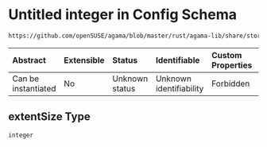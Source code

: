 # Untitled integer in Config Schema

```txt
https://github.com/openSUSE/agama/blob/master/rust/agama-lib/share/storage.model.schema.json#/$defs/volumeGroup/properties/extentSize
```



| Abstract            | Extensible | Status         | Identifiable            | Custom Properties | Additional Properties | Access Restrictions | Defined In                                                                      |
| :------------------ | :--------- | :------------- | :---------------------- | :---------------- | :-------------------- | :------------------ | :------------------------------------------------------------------------------ |
| Can be instantiated | No         | Unknown status | Unknown identifiability | Forbidden         | Allowed               | none                | [storage.model.schema.json\*](storage.model.schema.json "open original schema") |

## extentSize Type

`integer`
